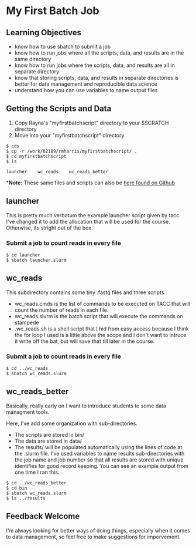 # My First Batch Job

## Learning Objectives
- know how to use sbatch to submit a job
- know how to run jobs where all the scripts, data, and results are in the same directory
- know how to run jobs where the scripts, data, and results are all in separate directory
- know that storing scripts, data, and results in separate directories is better for data management and reproducible data science
- understand how you can use variables to name output files 


## Getting the Scripts and Data

1. Copy Rayna's "myfirstbatchscript" directory to your $SCRATCH directory
2. Move into your "myfirstbatchscript" directory

~~~ {.bash}
$ cds
$ cp -r /work/02189/rmharris/myfirstbatchscript/ .
$ cd myfirstbatchscript
$ ls
~~~

~~~ {.output}
launcher	wc_reads	wc_reads_better
~~~

***Note:** These same files and scripts can also be [here found on Github](https://github.com/raynamharris/DataForTACCCourse)


## launcher
This is pretty much verbatum the example launcher script given by tacc. I've changed it to add the allocation that will be used for the course. Otherwise, its stright out of the box.

### Submit a job to count reads in every file

~~~ {.bash}
$ cd launcher
$ sbatch launcher.slurm
~~~

## wc_reads

This subdirectory contains some tiny .fastq files and three scripts. 

- wc_reads.cmds is the list of commands to be executed on TACC that will count the number of reads in each file.
- wc_reads.slurm is the batch script that will execute the commands on stampede
- .wc_reads.sh is a shell script that I hid from easy access because I think the for loop I used is a little above the scope and I don't want to intruce it write off the bat, but will save that till later in the course.

### Submit a job to count reads in every file

~~~ {.bash}
$ cd ../wc_reads
$ sbatch wc_reads.slurm
~~~

## wc_reads_better

Basically, really early on I want to introduce students to some data managment tools. 

Here, I've add some organization with sub-directories. 

- The scripts are stored in bin/
- The data are stored in data/
- The results/ will be populated automatically using the lines of code at the .slurm file. I've used variables to name results sub-directories with the job name and job number so that all results are stored with unique identifies for good record keeping. You can see an example output from one time I ran this. 

~~~ {.bash}
$ cd ../wc_reads_better
$ cd bin
$ sbatch wc_reads.slurm
$ ls ../results
~~~


## Feedback Welcome

I'm always looking for better ways of doing things, especially when it comes to data management, so feel free to make suggestions for imporvement.